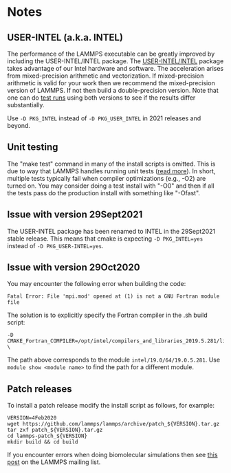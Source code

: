 # Notes

## USER-INTEL (a.k.a. INTEL)

The performance of the LAMMPS executable can be greatly improved by including the USER-INTEL/INTEL package. The [USER-INTEL/INTEL](https://docs.lammps.org/Build_extras.html#intel) package takes advantage of our Intel hardware and software. The acceleration arises from mixed-precision arithmetic and vectorization. If mixed-precision arithmetic is valid for your work then we recommend the mixed-precision version of LAMMPS. If not then build a double-precision version. Note that one can do [test runs](https://github.com/PrincetonUniversity/install_lammps/tree/master/07_mixed_versus_double) using both versions to see if the results differ substantially.

Use `-D PKG_INTEL` instead of `-D PKG_USER_INTEL` in 2021 releases and beyond.

## Unit testing

The "make test" command in many of the install scripts is omitted. This is due to way that LAMMPS handles running unit tests ([read more](https://sourceforge.net/p/lammps/mailman/message/37352519/)). In short, multiple tests typically fail when compiler optimizations (e.g., -O2) are turned on. You may consider doing a test install with "-O0" and then if all the tests pass do the production install with something like "-Ofast".

## Issue with version 29Sept2021

The USER-INTEL package has been renamed to INTEL in the 29Sept2021 stable release. This means that cmake is expecting `-D PKG_INTEL=yes` instead of `-D PKG_USER-INTEL=yes`.

## Issue with version 29Oct2020

You may encounter the following error when building the code:

```
Fatal Error: File 'mpi.mod' opened at (1) is not a GNU Fortran module file
```

The solution is to explicitly specify the Fortran compiler in the .sh build script:

```
-D CMAKE_Fortran_COMPILER=/opt/intel/compilers_and_libraries_2019.5.281/linux/bin/intel64/ifort \
```

The path above corresponds to the module `intel/19.0/64/19.0.5.281`. Use `module show <module name>` to find the path for a different module.

## Patch releases

To install a patch release modify the install script as follows, for example:

```
VERSION=4Feb2020
wget https://github.com/lammps/lammps/archive/patch_${VERSION}.tar.gz
tar zxf patch_${VERSION}.tar.gz
cd lammps-patch_${VERSION}
mkdir build && cd build
```

If you encounter errors when doing biomolecular simulations then see [this post](https://lammps.sandia.gov/threads/msg85269.html) on the LAMMPS mailing list.
